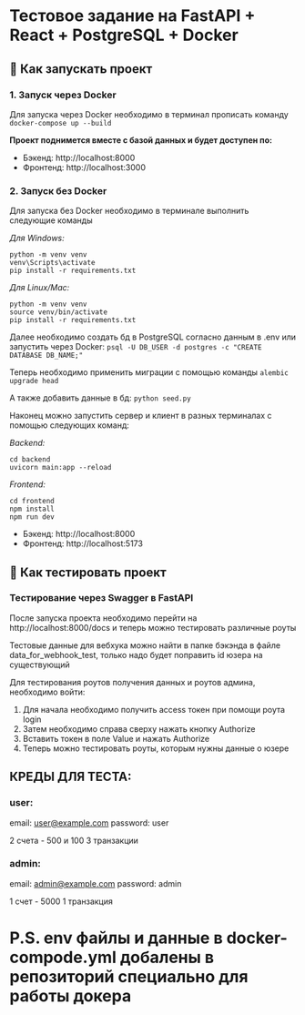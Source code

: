 # Тестовое задание на FastAPI + React + PostgreSQL + Docker

## 🚀 Как запускать проект

### 1. Запуск через Docker
Для запуска через Docker необходимо в терминал прописать команду `docker-compose up --build`

**Проект поднимется вместе с базой данных и будет доступен по:**
- Бэкенд: http://localhost:8000
- Фронтенд: http://localhost:3000

### 2. Запуск без Docker

Для запуска без Docker необходимо в терминале выполнить следующие команды

*Для Windows:*
```
python -m venv venv
venv\Scripts\activate
pip install -r requirements.txt
```

*Для Linux/Mac:*
```
python -m venv venv
source venv/bin/activate
pip install -r requirements.txt
```

Далее необходимо создать бд в PostgreSQL согласно данным в .env или запустить через Docker: `psql -U DB_USER -d postgres -c "CREATE DATABASE DB_NAME;"` 

Теперь необходимо применить миграции с помощью команды `alembic upgrade head`

А также добавить данные в бд: `python seed.py`

Наконец можно запустить сервер и клиент в разных терминалах с помощью следующих команд:

*Backend:*
```
cd backend
uvicorn main:app --reload
```

*Frontend:*
```
cd frontend
npm install
npm run dev
```

- Бэкенд: http://localhost:8000
- Фронтенд: http://localhost:5173


## 🧪 Как тестировать проект

### Тестирование через Swagger в FastAPI

После запуска проекта необходимо перейти на http://localhost:8000/docs и теперь можно тестировать различные роуты

Тестовые данные для вебхука можно найти в папке бэкэнда в файле data_for_webhook_test, только надо будет поправить id юзера на существующий

Для тестирования роутов получения данных и роутов админа, необходимо войти:

1. Для начала необходимо получить access токен при помощи роута login
2. Затем необходимо справа сверху нажать кнопку Authorize
3. Вставить токен в поле Value и нажать Authorize
4. Теперь можно тестировать роуты, которым нужны данные о юзере

## КРЕДЫ ДЛЯ ТЕСТА:

### user:
email: user@example.com
password: user

2 счета - 500 и 100
3 транзакции

### admin:
email: admin@example.com
password: admin

1 счет - 5000
1 транзакция

# P.S. env файлы и данные в docker-compode.yml добалены в репозиторий специально для работы докера






